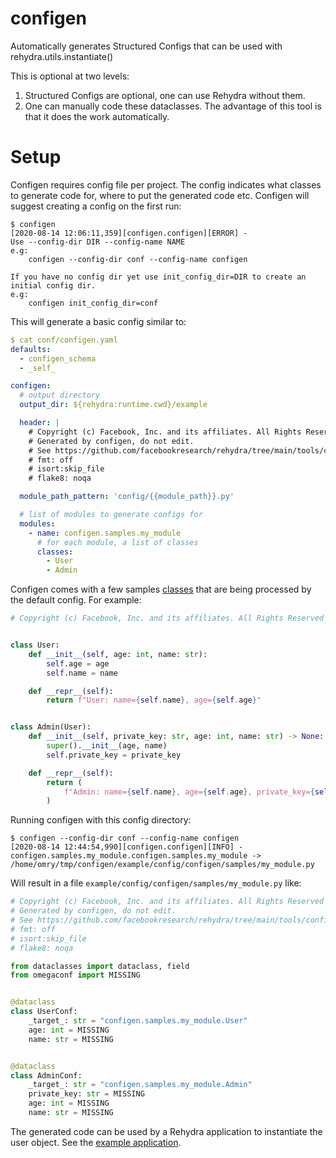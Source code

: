 # configen

Automatically generates Structured Configs that can be used with rehydra.utils.instantiate()

This is optional at two levels:
1. Structured Configs are optional, one can use Rehydra without them.
2. One can manually code these dataclasses. The advantage of this tool is that it does the work automatically.

# Setup
Configen requires config file per project. The config indicates what classes to generate code for, where to put
the generated code etc.
Configen will suggest creating a config on the first run:
```
$ configen
[2020-08-14 12:06:11,359][configen.configen][ERROR] -
Use --config-dir DIR --config-name NAME
e.g:
	configen --config-dir conf --config-name configen

If you have no config dir yet use init_config_dir=DIR to create an initial config dir.
e.g:
	configen init_config_dir=conf
```

This will generate a basic config similar to:
```yaml
$ cat conf/configen.yaml
defaults:
  - configen_schema
  - _self_

configen:
  # output directory
  output_dir: ${rehydra:runtime.cwd}/example

  header: |
    # Copyright (c) Facebook, Inc. and its affiliates. All Rights Reserved
    # Generated by configen, do not edit.
    # See https://github.com/facebookresearch/rehydra/tree/main/tools/configen
    # fmt: off
    # isort:skip_file
    # flake8: noqa

  module_path_pattern: 'config/{{module_path}}.py'

  # list of modules to generate configs for
  modules:
    - name: configen.samples.my_module
      # for each module, a list of classes
      classes:
        - User
        - Admin
```

Configen comes with a few samples [classes](configen/samples) that are being processed by the default config.
For example:
```python title="configen/samples/my_module.py"
# Copyright (c) Facebook, Inc. and its affiliates. All Rights Reserved


class User:
    def __init__(self, age: int, name: str):
        self.age = age
        self.name = name

    def __repr__(self):
        return f"User: name={self.name}, age={self.age}"


class Admin(User):
    def __init__(self, private_key: str, age: int, name: str) -> None:
        super().__init__(age, name)
        self.private_key = private_key

    def __repr__(self):
        return (
            f"Admin: name={self.name}, age={self.age}, private_key={self.private_key}"
        )
```

Running configen with this config directory:
```
$ configen --config-dir conf --config-name configen
[2020-08-14 12:44:54,990][configen.configen][INFO] - configen.samples.my_module.configen.samples.my_module -> /home/omry/tmp/configen/example/config/configen/samples/my_module.py
```

Will result in a file `example/config/configen/samples/my_module.py` like:
```python
# Copyright (c) Facebook, Inc. and its affiliates. All Rights Reserved
# Generated by configen, do not edit.
# See https://github.com/facebookresearch/rehydra/tree/main/tools/configen
# fmt: off
# isort:skip_file
# flake8: noqa

from dataclasses import dataclass, field
from omegaconf import MISSING


@dataclass
class UserConf:
    _target_: str = "configen.samples.my_module.User"
    age: int = MISSING
    name: str = MISSING


@dataclass
class AdminConf:
    _target_: str = "configen.samples.my_module.Admin"
    private_key: str = MISSING
    age: int = MISSING
    name: str = MISSING
```

The generated code can be used by a Rehydra application to instantiate the user object.
See the [example application](example/my_app.py).
